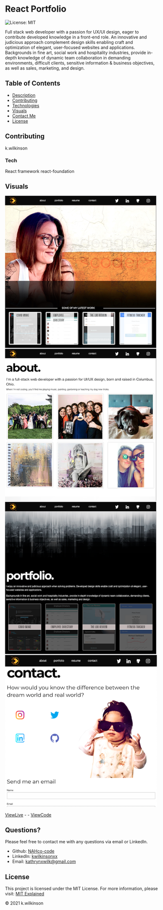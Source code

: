 # React Portfolio

![License: MIT](https://img.shields.io/badge/License-MIT-success.svg)

Full stack web developer with a passion for UX/UI design, eager to contribute developed knowledge in a front-end role. An innovative and judicious approach complement design skills enabling craft and optimization of elegant, user-focused websites and applications. Backgrounds in fine art, social work and hospitality industries, provide in-depth knowledge of dynamic team collaboration in demanding environments, difficult clients, sensitive information & business objectives, as well as sales, marketing, and design.

## Table of Contents

- [Description](#portfolio-03)
- [Contributing](#contributing)
- [Technologies](#tech)
- [Visuals](#visuals)
- [Contact Me](#questions)
- [License](#license)

## Contributing

k.wilkinson

### Tech

React framework
react-foundation

## Visuals

![screenshot](./src/images/home.PNG)
![screenshot](./src/images/about.PNG)
![screenshot](./src/images/portfolio.PNG)
![screenshot](./src/images/contact-header.PNG)

[ViewLive](https://nahco-code.github.io/portfolio-react/#/) -  - [ViewCode](https://github.com/NAHco-code/portfolio-react.git)

## Questions?

Please feel free to contact me with any questions via email or LinkedIn.

- Github: [NAHco-code](https://github.com/NAHco-code)
- LinkedIn: [kwilkinsonxx](https://www.linkedin.com/in/kwilkinsonxx/)
- Email: [kathrynxwilk@gmail.com](kathrynxwilk@gmail.com)

## License

This project is licensed under the MIT License.
For more information, please visit: [MIT Explained](https://choosealicense.com/licenses/mit/)

&copy; 2021 k.wilkinson
